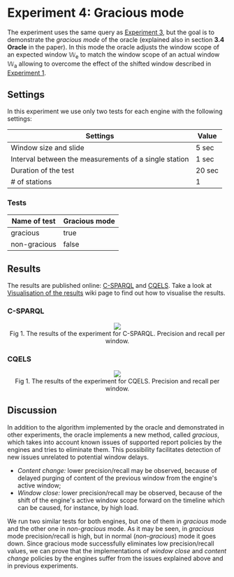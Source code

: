 # Experiment 4: Gracious mode

The experiment uses the same query as [Experiment 3](https://github.com/YABench/yabench-one/tree/master/Experiment_3), but the goal is to demonstrate the *gracious mode* of the oracle (explained also in section **3.4 Oracle** in the paper). In this mode the oracle adjusts the window scope of an expected window &#x1D54E;<sub>e</sub> to match the window scope of an actual window &#x1D54E;<sub>a</sub> allowing to overcome the effect of the shifted window described in [Experiment 1](https://github.com/YABench/yabench-one/tree/master/Experiment_1).

## Settings

In this experiment we use only two tests for each engine with the following settings:

Settings | Value
---------|------
Window size and slide | 5 sec
Interval between the measurements of a single station | 1 sec
Duration of the test | 20 sec
# of stations | 1

### Tests

Name of test | Gracious mode
-------------|--------------------------
gracious | true
non-gracious | false

## Results

The results are published online: [C-SPARQL](https://github.com/YABench/yabench-one/tree/master/Experiment_4/csparql/results) and [CQELS](https://github.com/YABench/yabench-one/tree/master/Experiment_4/cqels/results). Take a look at [Visualisation of the results](https://github.com/YABench/yabench/wiki#visualisation-the-results) wiki page to find out how to visualise the results.

### C-SPARQL

<p align="center">
    <img src="http://yabench.github.io/yabench-one/Experiment_4/csparql/ORACLE_pr.png"/>
    </br>
    Fig 1. The results of the experiment for C-SPARQL. Precision and recall per window.
</p>

### CQELS

<p align="center">
    <img src="http://yabench.github.io/yabench-one/Experiment_4/cqels/ORACLE_pr.png"/>
    </br>
    Fig 1. The results of the experiment for CQELS. Precision and recall per window.
</p>

## Discussion

In addition to the algorithm implemented by the oracle and demonstrated in other experiments, the oracle implements a new method, called *gracious*, which takes into account known issues of supported report policies by the engines and tries to eliminate them. This possibility facilitates detection of new issues unrelated to potential window delays.

* *Content change:* lower precision/recall may be observed, because of delayed purging of content of the previous window from the engine's active window;
* *Window close:* lower precision/recall may be observed, because of the shift of the engine's active window scope forward on the timeline which can be caused, for instance, by high load.

We run two similar tests for both engines, but one of them in *gracious* mode and the other one in *non-gracious* mode. As it may be seen, in *gracious* mode precision/recall is high, but in normal (*non-gracious*) mode it goes down. Since gracious mode successfully eliminates low precision/recall values, we can prove that the implementations of *window close* and *content change* policies by the engines suffer from the issues explained above and in previous experiments. 